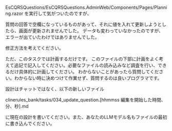 EsCQRSQuestions/EsCQRSQuestions.AdminWeb/Components/Pages/Planning.razor
を実行して気がついたのですが、

質問の回答で空欄になっているものがあって、それに値を入れて更新しようとしたら、画面が更新されませんでした。
データも変わっていなかったのですが、エラーが出ていたわけではありませんでした。

修正方法を考えてください。

ただ、このタスクでは計画するだけです。
このファイルの下部に計画をよく考えて追記で記入してください。必要なファイルの読み込みなど調査を行い、できるだけ具体的に計画してください。
わからないことがあったら質問してください。わからない時に決めつけて作業せず、質問するのは良いプログラマです。

設計はチャットではなく、以下の新しいファイル

clinerules_bank/tasks/034_update_question.[hhmmss 編集を開始した時間、分、秒].md

に現在の設計を書いてください。また、あなたのLLMモデル名もファイルの最初に書き込んでください。
